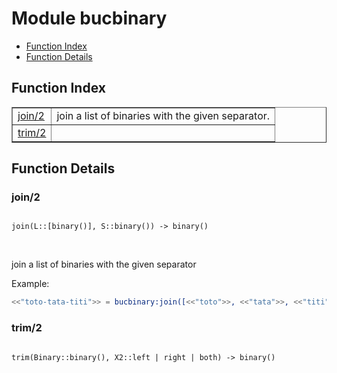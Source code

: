 

# Module bucbinary #
* [Function Index](#index)
* [Function Details](#functions)

<a name="index"></a>

## Function Index ##


<table width="100%" border="1" cellspacing="0" cellpadding="2" summary="function index"><tr><td valign="top"><a href="#join-2">join/2</a></td><td>
join a list of binaries with the given separator.</td></tr><tr><td valign="top"><a href="#trim-2">trim/2</a></td><td></td></tr></table>


<a name="functions"></a>

## Function Details ##

<a name="join-2"></a>

### join/2 ###

<pre><code>
join(L::[binary()], S::binary()) -&gt; binary()
</code></pre>
<br />

join a list of binaries with the given separator

Example:

```erlang
<<"toto-tata-titi">> = bucbinary:join([<<"toto">>, <<"tata">>, <<"titi">>], <<"-">>).
```

<a name="trim-2"></a>

### trim/2 ###

<pre><code>
trim(Binary::binary(), X2::left | right | both) -&gt; binary()
</code></pre>
<br />

